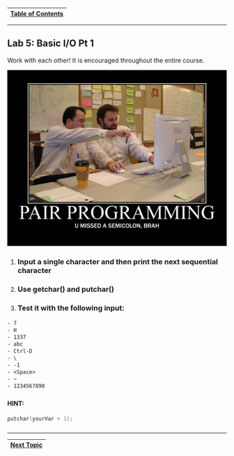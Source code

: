 |[Table of Contents](/00-Table-of-Contents.md)|
|---|

---

## Lab 5: Basic I/O Pt 1

Work with each other! It is encouraged throughout the entire course.

![](/assets/pair-programming-meme.jpg)

1. ### Input a single character and then print the next sequential character
2. ### Use getchar\(\) and putchar\(\)
3. ### Test it with the following input:

```
- 7
- H
- 1337
- abc
- Ctrl-D
- \
- -1
- <Space>
- ~
- 1234567890
```

##### 

#### HINT:

```c
putchar(yourVar + 1);
```

##### 

---

|[Next Topic](/04_IO_part_1/04_getc-putc.md)|
|---|
